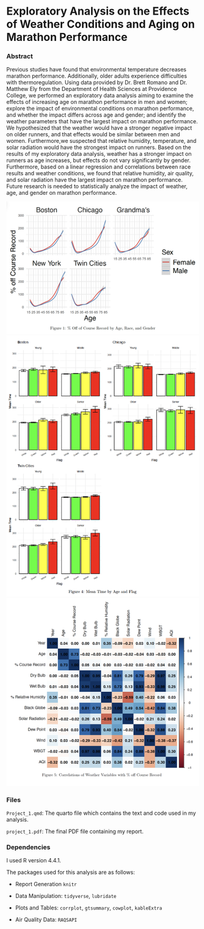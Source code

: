 # Exploratory Analysis on the Effects of Weather Conditions and Aging on Marathon Performance


### Abstract

Previous studies have found that environmental temperature decreases
marathon performance. Additionally, older adults experience
difficulties with thermoregulation. Using data provided by Dr. Brett
Romano and Dr. Matthew Ely from the Department of Health Sciences at
Providence College, we performed an exploratory data analysis aiming
to examine the effects of increasing age on marathon performance in
men and women; explore the impact of environmental conditions on
marathon performance, and whether the impact differs across age and
gender; and identify the weather parameters that have the largest
impact on marathon performance. We hypothesized that the weather would
have a stronger negative impact on older runners, and that effects
would be similar between men and women. Furthermore,we suspected that
relative humidity, temperature, and solar radiation would have the
strongest impact on runners. Based on the results of my exploratory
data analysis, weather has a stronger impact on runners as age
increases, but effects do not vary significantly by gender.
Furthermore, based on a linear regression and correlations between
race results and weather conditions, we found that relative humidity,
air quality, and solar radiation have the largest impact on marathon
performance. Future research is needed to statistically analyze the
impact of weather, age, and gender on marathon performance.

![Figure 1](Figures/Figure1.png)
![Figure 4](Figures/Figure4.png)
![Figure 5](Figures/Figure5.png)


### Files
`Project_1.qmd`: The quarto file which contains the text and code used in my analysis. 

`project_1.pdf`: The final PDF file containing my report.

### Dependencies

I used R version 4.4.1.

The packages used for this analysis are as follows: 

- Report Generation `knitr` 

- Data Manipulation: `tidyverse`, `lubridate`

- Plots and Tables: `corrplot`, `gtsummary`, `cowplot`, `kableExtra`

- Air Quality Data: `RAQSAPI`

